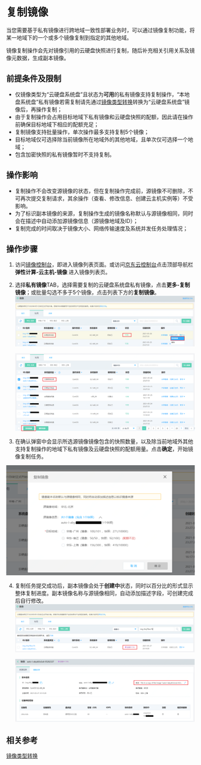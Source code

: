# 复制镜像
当您需要基于私有镜像进行跨地域一致性部署业务时，可以通过镜像复制功能，将某一地域下的一个或多个镜像复制到指定的其他地域。

镜像复制操作会先对镜像引用的云硬盘快照进行复制，随后补充相关引用关系及镜像元数据，生成副本镜像。

## 前提条件及限制
* 仅镜像类型为“云硬盘系统盘”且状态为**可用**的私有镜像支持复制操作，“本地盘系统盘”私有镜像若需复制请先通过[镜像类型转换](Convert-Image.md)转换为“云硬盘系统盘”镜像后，再操作复制；
* 由于复制操作会占用目标地域下私有镜像和云硬盘快照的配额，因此请在操作前确保目标地域下相应的配额充足；
* 复制镜像支持批量操作，单次操作最多支持复制5个镜像；
* 目标地域仅可选择除当前镜像所在地域外的其他地域，且单次仅可选择一个地域；
* 包含加密快照的私有镜像暂时不支持复制。
		
## 操作影响
* 复制操作不会改变源镜像的状态，但在复制操作完成前，源镜像不可删除，不可再次提交复制请求，其余操作（查看、修改信息、创建云主机实例等）不受影响。
* 为了标识副本镜像的来源，复制操作生成的镜像名称默认与源镜像相同，同时会在描述中自动添加源镜像信息（源镜像地域及ID）；
* 复制完成的时间取决于镜像大小、网络传输速度及系统并发任务处理情况；

## 操作步骤
1. 访问[镜像控制台][1]，即进入镜像列表页面。或访问[京东云控制台][2]点击顶部导航栏 **弹性计算-云主机-镜像** 进入镜像列表页。
2. 选择**私有镜像**TAB，选择需要复制的云硬盘系统盘私有镜像，点击**更多-复制镜像**；或批量勾选不多于5个镜像，点击列表下方的**复制镜像**。
   ![](../../../../../image/vm/Operation-Guide-Image-copy1a.png)

   ![](../../../../../image/vm/Operation-Guide-Image-copy2a.png)

3. 在确认弹窗中会显示所选源镜像镜像包含的快照数量，以及除当前地域外其他支持复制操作的地域下私有镜像及云硬盘快照的配额用量。点击**确定**，开始镜像复制任务。
<div align="center">
<img src="../../../../../image/vm/Operation-Guide-Image-copy3a.png" width="700">
</div>

4. 复制任务提交成功后，副本镜像会处于**创建中**状态，同时以百分比的形式显示整体复制进度。副本镜像名称与源镜像相同，自动添加描述字段，可创建完成后自行修改。
   ![](../../../../../image/vm/Operation-Guide-Image-copy4a.png)
 
   ![](../../../../../image/vm/Operation-Guide-Image-copy5a.png)
 
 
 
## 相关参考
 
[镜像类型转换](Convert-Image.md)


  [1]: https://cns-console.jdcloud.com/host/image/list
  [2]: https://console.jdcloud.com

